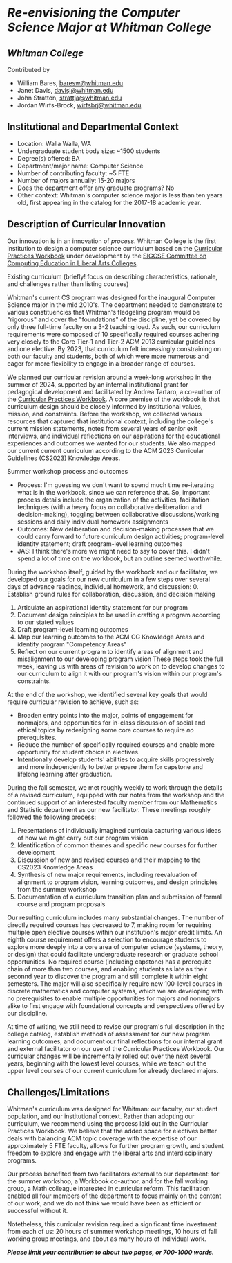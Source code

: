 # _Re-envisioning the Computer Science Major at Whitman College_

## _Whitman College_
Contributed by
- William Bares, baresw@whitman.edu
- Janet Davis, davisj@whitman.edu
- John Stratton, strattja@whitman.edu
- Jordan Wirfs-Brock, wirfsbrj@whitman.edu

## Institutional and Departmental Context
- Location: Walla Walla, WA
- Undergraduate student body size: ~1500 students
- Degree(s) offered: BA
- Department/major name: Computer Science
- Number of contributing faculty: ~5 FTE
- Number of majors annually: 15-20 majors
- Does the department offer any graduate programs? No
- Other context: Whitman's computer science major is less than ten years old, first appearing in the catalog for the 2017-18 academic year.

## Description of Curricular Innovation

Our innovation is in an innovation of _process_. 
Whitman College is the first institution to design a computer science curriculum based on the 
[Curricular Practices Workbook](https://computing-in-the-liberal-arts.github.io/CS2023/) under development by the 
[SIGCSE Committee on Computing Education in Liberal Arts Colleges](https://computing-in-the-liberal-arts.github.io/).

Existing curriculum (briefly! focus on describing characteristics, rationale, and challenges rather than listing courses)

Whitman's current CS program was designed for the inaugural Computer Science major in the mid 2010's. 
The department needed to demonstrate to various constituencies that Whitman's fledgeling program would be 
"rigorous" and cover the "foundations" of the discipline, yet be covered by only three full-time 
faculty on a 3-2 teaching load. 
As such, our curriculum requirements were composed of 10 specifically required courses adhering very closely to the 
Core Tier-1 and Tier-2 ACM 2013 curricular guidelines and one elective. 
By 2023, that curriculum felt increasingly constraining on both our faculty and students, both of which 
were more numerous and eager for more flexibility to engage in a broader range of courses.

We planned our curricular revision around a week-long workshop in the summer of 2024, 
supported by an internal institutional grant for pedagogical development and facilitated 
by Andrea Tartaro, a co-author of the [Curricular Practices Workbook](https://computing-in-the-liberal-arts.github.io/CS2023/).
A core premise of the workbook is that curriculum design should be closely 
informed by institutional values, mission, and constraints. 
Before the workshop, we collected various resources that captured that institutional 
context, including the college's current mission statements, notes from several years 
of senior exit interviews, and individual reflections on our aspirations for the 
educational experiences and outcomes we wanted for our students.
We also mapped our current current curriculum according to the ACM 2023 Curricular Guidelines (CS2023)
Knowledge Areas.

Summer workshop process and outcomes
- Process: I'm guessing we don't want to spend much time re-iterating what is in the workbook, since we can reference that. So, important process details include the organization of the activities, facilitation techniques (with a heavy focus on collaborative deliberation and decision-making), toggling between collaborative discussions/working sessions and daily individual homework assignments
- Outcomes: New deliberation and decision-making processes that we could carry forward to future curriculum design activities; program-level identity statement; draft program-level learning outcomes
- JAS: I think there's more we might need to say to cover this. I didn't spend a lot of time on the workbook, but an outline seemed worthwhile.

During the workshop itself, guided by the workbook and our facilitator, we 
developed our goals for our new curriculum in a few steps over several days of advance readings, individual homework, and discussion:
0. Establish ground rules for collaboration, discussion, and decision making
1. Articulate an aspirational identity statement for our program
2. Document design principles to be used in crafting a program according to our stated values
3. Draft program-level learning outcomes
4. Map our learning outcomes to the ACM CG Knowledge Areas and identify program "Competency Areas"
5. Reflect on our current program to identify areas of alignment and misalignment to our developing program vision
These steps took the full week, leaving us with areas of revision to work on to develop changes to our curriculum 
to align it with our program's vision within our program's constraints.

At the end of the workshop, we identified several key goals that would require curricular revision to achieve, such as:
* Broaden entry points into the major, points of engagement for nonmajors, and opportunities for in-class discussion of social and ethical topics by redesigning some core courses to require _no_ prerequisites.
* Reduce the number of specifically required courses and enable more opportunity for student choice in electives.
* Intentionally develop students' abilities to acquire skills progressively and more independently to better prepare them for capstone and lifelong learning after graduation.

During the fall semester, we met roughly weekly to work through the details of a revised curriculum, 
equipped with our notes from the workshop and the continued support of an interested faculty member 
from our Mathematics and Statistic department as our new facilitator. 
These meetings roughly followed the following process:
1. Presentations of individually imagined curricula capturing various ideas of how we might carry out our program vision
2. Identification of common themes and specific new courses for further development
3. Discussion of new and revised courses and their mapping to the CS2023 Knowledge Areas
4. Synthesis of new major requirements, including reevaluation of alignment to program vision, learning outcomes, and design principles from the summer workshop
5. Documentation of a curriculum transition plan and submission of formal course and program proposals

Our resulting curriculum includes many substantial changes. 
The number of directly required courses has decreased to 7, making room for requiring multiple 
open elective courses within our institution's major credit limits. 
An eighth course requirement offers a selection to encourage students to explore more deeply 
into a core area of computer science (systems, theory, or design) that could facilitate 
undergraduate research or graduate school opportunities.
No required course (including capstone) has a prerequite chain of more than two courses, 
and enabling students as late as their seconnd year to discover the program and still 
complete it within eight semesters.
The major will also specifically require new 100-level courses in discrete mathematics and computer systems, 
which we are developing with no prerequisites to enable multiple opportunities for majors and nonmajors 
alike to first engage with foundational concepts and perspectives offered by our discipline. 

At time of writing, we still need to revise our program's full description in the college catalog, 
establish methods of assessment for our new program learning outcomes, and document our final reflections 
for our internal grant and external facilitator on our use of the Curricular Practices Workbook.
Our curricular changes will be incrementally rolled out over the next several years, 
beginning with the lowest level courses, while we teach out the upper level courses 
of our current curriculum for already declared majors. 

## Challenges/Limitations

Whitman's curriculum was designed for Whitman: 
our faculty, our student population, and our institutional context. 
Rather than adopting our curriculum, we recommend using the process laid out in the Curricular Practices Workbook. 
We believe that the added space for electives better deals with balancing ACM topic coverage with the expertise of our approximately 5 FTE faculty, allows for further program growth, and student freedom to explore and engage with the liberal arts and interdisciplinary programs.

Our process benefited from two facilitators external to our department: 
for the summer workshop, a Workbook co-author, 
and for the fall working group, a Math colleague interested in curricular reform.
This facilitation enabled all four members of the department to focus mainly on the content of our work, 
and we do not think we would have been as efficient or successful without it.

Notetheless, this curricular revision required a significant time investment from each of us:
20 hours of summer workshop meetings, 10 hours of fall working group meetings, and about as many hours of individual work.

**_Please limit your contribution to about two pages, or 700-1000 words._**
